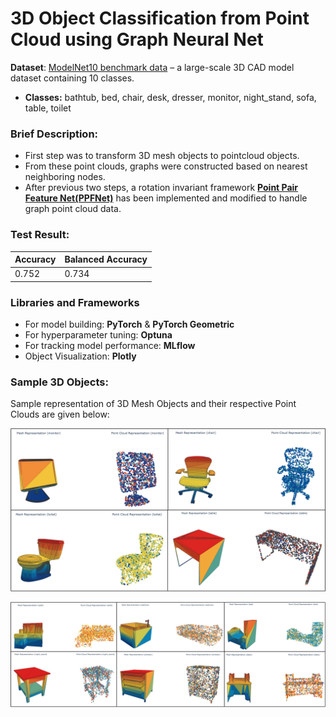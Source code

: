 # 3D Object Classification from Point Cloud using Graph Neural Net
**Dataset**: [ModelNet10 benchmark data](https://people.csail.mit.edu/khosla/papers/cvpr2015_wu.pdf) – a large-scale 3D CAD model dataset containing 10 classes.
- **Classes:** bathtub, bed, chair, desk, dresser, monitor, night_stand, sofa, table, toilet

### Brief Description:
- First step was to transform 3D mesh objects to pointcloud objects.
- From these point clouds, graphs were constructed based on nearest neighboring nodes.
- After previous two steps, a rotation invariant framework [**Point Pair Feature Net(PPFNet)**](https://arxiv.org/abs/1802.02669) has been implemented and modified to handle graph point cloud data.

### Test Result:
| Accuracy  | Balanced Accuracy |
| ------ | ------ |
| 0.752  | 0.734 |

### Libraries and Frameworks
- For model building: **PyTorch** & **PyTorch Geometric**
- For hyperparameter tuning: **Optuna**
- For tracking model performance: **MLflow**
- Object Visualization: **Plotly**

### Sample 3D Objects:
Sample representation of 3D Mesh Objects and their respective Point Clouds are given below:

![alt text](interactive_sample_visualization/static/sample1.PNG)

![alt text](interactive_sample_visualization/static/sample2.PNG)